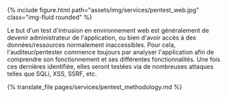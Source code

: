 <div class="col-sm mt-3 mt-md-0">
  {% include figure.html path="assets/img/services/pentest_web.jpg" class="img-fluid rounded" %}
</div>

Le but d'un test d'intrusion en environnement web est généralement de devenir administrateur de l'application, ou bien d'avoir accès à des données/ressources normalement inaccessibles. Pour cela, l'auditeur/pentester commence toujours par analyser l'application afin de comprendre son fonctionnement et ses différentes fonctionnalités. Une fois ces dernières identifiée, elles seront testées via de nombreuses attaques telles que SQLi, XSS, SSRF, etc.

{% translate_file pages/services/pentest_methodology.md %}
